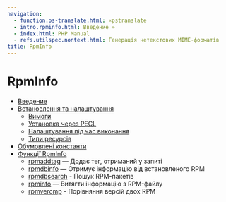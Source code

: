 ```yaml
---
navigation:
  - function.ps-translate.html: «pstranslate
  - intro.rpminfo.html: Введение »
  - index.html: PHP Manual
  - refs.utilspec.nontext.html: Генерація нетекстових MIME-форматів
title: RpmInfo
---
```

# RpmInfo

-   [Введение](intro.rpminfo.html)
-   [Встановлення та налаштування](rpminfo.setup.html)
    -   [Вимоги](rpminfo.requirements.html)
    -   [Установка через PECL](rpminfo.installation.html)
    -   [Налаштування під час виконання](rpminfo.configuration.html)
    -   [Типи ресурсів](rpminfo.resources.html)
-   [Обумовлені константи](rpminfo.constants.html)
-   [Функції RpmInfo](ref.rpminfo.html)
    -   [rpmaddtag](function.rpmaddtag.html) — Додає тег, отриманий у запиті
    -   [rpmdbinfo](function.rpmdbinfo.html) — Отримує інформацію від встановленого RPM
    -   [rpmdbsearch](function.rpmdbsearch.html) - Пошук RPM-пакетів
    -   [rpminfo](function.rpminfo.html) — Витягти інформацію з RPM-файлу
    -   [rpmvercmp](function.rpmvercmp.html) - Порівняння версій двох RPM
